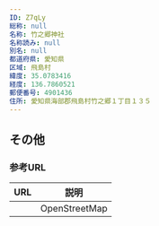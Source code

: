```yaml
---
ID: Z7qLy
総称: null
名称: 竹之郷神社
名称読み: null
別名: null
都道府県: 愛知県
区域: 飛島村
緯度: 35.0783416
経度: 136.7860521
郵便番号: 4901436
住所: 愛知県海部郡飛島村竹之郷１丁目１３５
---
```


## その他

### 参考URL

| URL | 説明          |
| --- | ------------- |
|     | OpenStreetMap |
